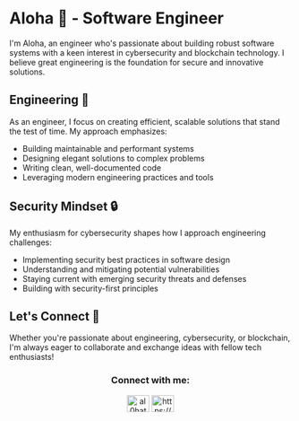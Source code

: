 # Aloha 👋 - Software Engineer

I'm Aloha, an engineer who's passionate about building robust software systems with a keen interest in cybersecurity and blockchain technology. I believe great engineering is the foundation for secure and innovative solutions.

## Engineering 🚀
As an engineer, I focus on creating efficient, scalable solutions that stand the test of time. My approach emphasizes:

- Building maintainable and performant systems
- Designing elegant solutions to complex problems
- Writing clean, well-documented code
- Leveraging modern engineering practices and tools

## Security Mindset 🔒
My enthusiasm for cybersecurity shapes how I approach engineering challenges:

- Implementing security best practices in software design
- Understanding and mitigating potential vulnerabilities
- Staying current with emerging security threats and defenses
- Building with security-first principles

## Let's Connect 🤝
Whether you're passionate about engineering, cybersecurity, or blockchain, I'm always eager to collaborate and exchange ideas with fellow tech enthusiasts!


<h3 align="center">Connect with me:</h3>
<p align="center">
<a href="https://twitter.com/al0hatech" target="blank"><img align="center" src="https://raw.githubusercontent.com/rahuldkjain/github-profile-readme-generator/master/src/images/icons/Social/twitter.svg" alt="al0hatech" height="30" width="40" /></a>
<a href="https://linkedin.com/in/https://www.linkedin.com/in/oleksii-bichuk-a2698613b/" target="blank"><img align="center" src="https://raw.githubusercontent.com/rahuldkjain/github-profile-readme-generator/master/src/images/icons/Social/linked-in-alt.svg" alt="https://www.linkedin.com/in/oleksii-bichuk-a2698613b/" height="30" width="40" /></a>
</p>
